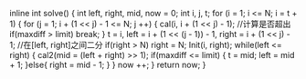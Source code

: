 inline int solve()
{
    int left, right, mid, now = 0;
    int i, j, t;
    for (i = 1; i <= N; i = t + 1)
    {
        for (j = 1; i + (1 << j) - 1 <= N; j ++)
        {
            cal(i, i + (1 << j) - 1);  //计算是否超出
            if(maxdiff > limit)
                break;
        }
        t = i, left = i + (1 << (j - 1)) - 1, right = i + (1 << j) - 1; //在[left, right]之间二分
        if(right > N)
            right = N;
        Init(i, right);
        while(left <= right)
        {
            cal2(mid = (left + right) >> 1);
            if(maxdiff <= limit)
            {
                t = mid;
                left = mid + 1;
            }else{
                right = mid - 1;
            }
        }
        now ++;
    }
    return now;
}